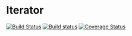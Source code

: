 # Iterator
[![Build Status](https://travis-ci.org/klapuch/Iterator.svg?branch=master)](https://travis-ci.org/klapuch/Iterator) [![Build status](https://ci.appveyor.com/api/projects/status/s3u3sulhgcplaeph?svg=true)](https://ci.appveyor.com/project/facedown/iterator) [![Coverage Status](https://coveralls.io/repos/github/klapuch/Iterator/badge.svg?branch=master)](https://coveralls.io/github/klapuch/Iterator?branch=master)

